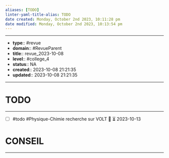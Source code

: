 ```yaml
---
aliases: [TODO]
linter-yaml-title-alias: TODO
date created: Monday, October 2nd 2023, 10:11:28 pm
date modified: Monday, October 2nd 2023, 10:13:54 pm
---
```




---
- **type**:: #revue
- **domain**:: #RevueParent
- **title**:: revue_2023-10-08
- **level**:: #college_4
- **status**:: NA
- **created**:: 2023-10-08 21:21:35
- **updated**:: 2023-10-08 21:21:35
---


# TODO
---

- [ ] #todo #Physique-Chimie recherche sur VOLT 🔼 ⏳ 2023-10-13


# CONSEIL
---
